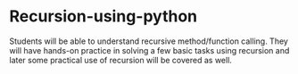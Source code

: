 # Recursion-using-python
Students will be able to understand recursive method/function calling. They will have hands-on practice in solving a few basic tasks using recursion and later some practical use of recursion will be covered as well. 
